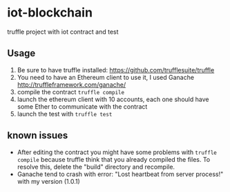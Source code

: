 # iot-blockchain
truffle project with iot contract and test

## Usage
1. Be sure to have truffle installed: https://github.com/trufflesuite/truffle
2. You need to have an Ethereum client to use it, I used Ganache http://truffleframework.com/ganache/
3. compile the contract `truffle compile`
4. launch the ethereum client with 10 accounts, each one should have some Ether to communicate with the contract
5. launch the test with `truffle test`

## known issues
* After editing the contract you might have some problems with `truffle compile` because truffle think that you already compiled the files. To resolve this, delete the "build" directory and recompile.
* Ganache tend to crash with error: "Lost heartbeat from server process!" with my version (1.0.1)
